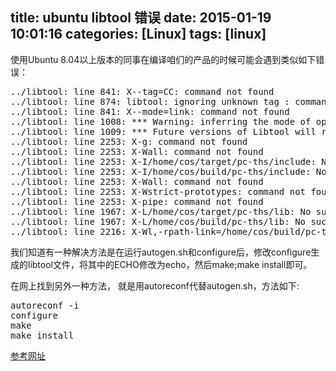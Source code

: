 title: ubuntu libtool 错误
date: 2015-01-19 10:01:16
categories: [Linux]
tags: [linux]
---

使用Ubuntu 8.04以上版本的同事在编译咱们的产品的时候可能会遇到类似如下错误：

<pre config="brush:bash;toolbar:false;">
../libtool: line 841: X--tag=CC: command not found
../libtool: line 874: libtool: ignoring unknown tag : command not found
../libtool: line 841: X--mode=link: command not found
../libtool: line 1008: *** Warning: inferring the mode of operation is deprecated.: command not found
../libtool: line 1009: *** Future versions of Libtool will require --mode=MODE be specified.: command not found
../libtool: line 2253: X-g: command not found
../libtool: line 2253: X-Wall: command not found
../libtool: line 2253: X-I/home/cos/target/pc-ths/include: No such file or directory
../libtool: line 2253: X-I/home/cos/build/pc-ths/include: No such file or directory
../libtool: line 2253: X-Wall: command not found
../libtool: line 2253: X-Wstrict-prototypes: command not found
../libtool: line 2253: X-pipe: command not found
../libtool: line 1967: X-L/home/cos/target/pc-ths/lib: No such file or directory
../libtool: line 1967: X-L/home/cos/build/pc-ths/lib: No such file or directory
../libtool: line 2216: X-Wl,-rpath-link=/home/cos/build/pc-ths/lib: No such file or directory
</pre>

我们知道有一种解决方法是在运行autogen.sh和configure后，修改configure生成的libtool文件，将其中的ECHO修改为echo，然后make;make install即可。

在网上找到另外一种方法， 就是用autoreconf代替autogen.sh，方法如下:
<pre>
autoreconf -i
configure
make
make install
</pre>

[参考网址](http://www.gossamer-threads.com/lists/clamav/devel/41623)

